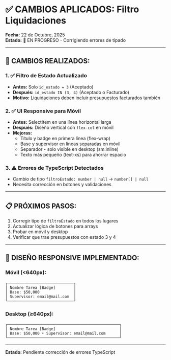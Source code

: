 # ✅ CAMBIOS APLICADOS: Filtro Liquidaciones

**Fecha:** 22 de Octubre, 2025  
**Estado:** 🔧 EN PROGRESO - Corrigiendo errores de tipado

---

## 🎯 **CAMBIOS REALIZADOS:**

### **1. ✅ Filtro de Estado Actualizado**
- **Antes:** Solo `id_estado = 3` (Aceptado)
- **Después:** `id_estado IN (3, 4)` (Aceptado o Facturado)
- **Motivo:** Liquidaciones deben incluir presupuestos facturados también

### **2. ✅ UI Responsive para Móvil**
- **Antes:** SelectItem en una línea horizontal larga
- **Después:** Diseño vertical con `flex-col` en móvil
- **Mejoras:**
  - Título y badge en primera línea (flex-wrap)
  - Base y supervisor en líneas separadas en móvil
  - Separador `•` solo visible en desktop (sm:inline)
  - Texto más pequeño (text-xs) para ahorrar espacio

### **3. ⚠️ Errores de TypeScript Detectados**
- Cambio de tipo `filtroEstado: number | null` → `number[] | null`
- Necesita corrección en botones y validaciones

---

## 📋 **PRÓXIMOS PASOS:**

1. Corregir tipo de `filtroEstado` en todos los lugares
2. Actualizar lógica de botones para arrays
3. Probar en móvil y desktop
4. Verificar que trae presupuestos con estado 3 y 4

---

## 🎯 **DISEÑO RESPONSIVE IMPLEMENTADO:**

### **Móvil (<640px):**
```
┌─────────────────────────────┐
│ Nombre Tarea [Badge]        │
│ Base: $50,000               │
│ Supervisor: email@mail.com  │
└─────────────────────────────┘
```

### **Desktop (≥640px):**
```
┌─────────────────────────────────────────────────┐
│ Nombre Tarea [Badge]                            │
│ Base: $50,000 • Supervisor: email@mail.com      │
└─────────────────────────────────────────────────┘
```

---

**Estado:** Pendiente corrección de errores TypeScript
